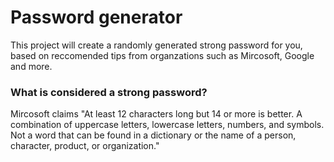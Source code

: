 # Password generator
This project will create a randomly generated strong password for you, based on reccomended tips from organzations such as Mircosoft, Google and more.

### What is considered a strong password?
Mircosoft claims "At least 12 characters long but 14 or more is better. A combination of uppercase letters, lowercase letters, numbers, and symbols. Not a word that can be found in a dictionary or the name of a person, character, product, or organization."

